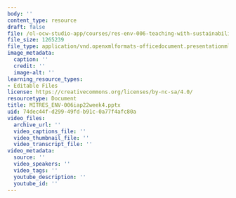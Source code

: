 ```yaml
---
body: ''
content_type: resource
draft: false
file: /ol-ocw-studio-app/courses/res-env-006-teaching-with-sustainability-january-iap-2022/mitres_env-006iap22week4.pptx
file_size: 1265239
file_type: application/vnd.openxmlformats-officedocument.presentationml.presentation
image_metadata:
  caption: ''
  credit: ''
  image-alt: ''
learning_resource_types:
- Editable Files
license: https://creativecommons.org/licenses/by-nc-sa/4.0/
resourcetype: Document
title: MITRES_ENV-006iap22week4.pptx
uid: 74dec44f-d299-49fd-b91c-0a77f4afc80a
video_files:
  archive_url: ''
  video_captions_file: ''
  video_thumbnail_file: ''
  video_transcript_file: ''
video_metadata:
  source: ''
  video_speakers: ''
  video_tags: ''
  youtube_description: ''
  youtube_id: ''
---
```

